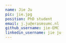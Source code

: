 ```yaml
---
name: Jie Ju
pic: jie.jpg
position: PhD student
email: j.ju@erasmsumc.nl
github_username: jie-EMC
linkedin_username: jie ju
---
```

